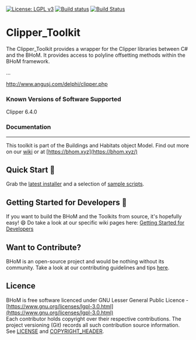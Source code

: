 [![License: LGPL v3](https://img.shields.io/badge/License-LGPL%20v3-blue.svg)](https://www.gnu.org/licenses/lgpl-3.0) [![Build status](https://ci.appveyor.com/api/projects/status/n0grduj5jmjk9cq1/branch/master?svg=true)](https://ci.appveyor.com/api/projects/status/clipper_toolkit/branch/master) [![Build Status](https://dev.azure.com/BHoMBot/BHoM/_apis/build/status/Clipper_Toolkit/Clipper_Toolkit.CheckCore?branchName=master)](https://dev.azure.com/BHoMBot/BHoM/_build/latest?definitionId=177&branchName=master)

# Clipper_Toolkit

The Clipper_Toolkit provides a wrapper for the Clipper libraries between C# and the BHoM. It provides access to polyline offsetting methods within the BHoM framework.

...

http://www.angusj.com/delphi/clipper.php

### Known Versions of Software Supported
Clipper 6.4.0

### Documentation

---
This toolkit is part of the Buildings and Habitats object Model. Find out more on our [wiki](https://github.com/BHoM/documentation/wiki) or at [https://bhom.xyz](https://bhom.xyz/)

## Quick Start 🚀 

Grab the [latest installer](https://bhom.xyz/) and a selection of [sample scripts](https://github.com/BHoM/samples).


## Getting Started for Developers 🤖 

If you want to build the BHoM and the Toolkits from source, it's hopefully easy! 😄 
Do take a look at our specific wiki pages here: [Getting Started for Developers](https://bhom.xyz/documentation/Contributing/Getting-started-for-developers/)


## Want to Contribute? ##

BHoM is an open-source project and would be nothing without its community. Take a look at our contributing guidelines and tips [here](https://github.com/BHoM/BHoM/blob/main/CONTRIBUTING.md).


## Licence ##

BHoM is free software licenced under GNU Lesser General Public Licence - [https://www.gnu.org/licenses/lgpl-3.0.html](https://www.gnu.org/licenses/lgpl-3.0.html)  
Each contributor holds copyright over their respective contributions.
The project versioning (Git) records all such contribution source information.
See [LICENSE](https://github.com/BHoM/BHoM/blob/main/LICENSE) and [COPYRIGHT_HEADER](https://github.com/BHoM/BHoM/blob/main/COPYRIGHT_HEADER.txt).
